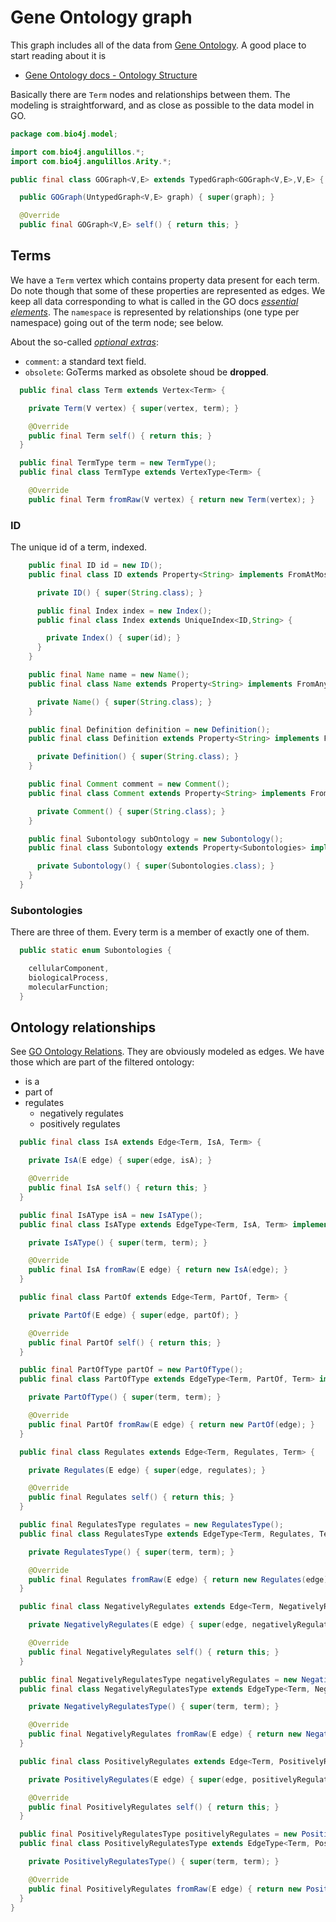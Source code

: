 
# Gene Ontology graph

This graph includes all of the data from [Gene Ontology](http://www.geneontology.org). A good place to start reading about it is

- [Gene Ontology docs - Ontology Structure](http://www.geneontology.org/GO.ontology.structure.shtml)

Basically there are `Term` nodes and relationships between them. The modeling is straightforward, and as close as possible to the data model in GO.


```java
package com.bio4j.model;

import com.bio4j.angulillos.*;
import com.bio4j.angulillos.Arity.*;

public final class GOGraph<V,E> extends TypedGraph<GOGraph<V,E>,V,E> {

  public GOGraph(UntypedGraph<V,E> graph) { super(graph); }

  @Override
  public final GOGraph<V,E> self() { return this; }
```


## Terms

We have a `Term` vertex which contains property data present for each term. Do note though that some of these properties are represented as edges. We keep all data corresponding to what is called in the GO docs [*essential elements*](http://www.geneontology.org/GO.ontology.structure.shtml#essential). The `namespace` is represented by relationships (one type per namespace) going out of the term node; see below.

About the so-called [*optional extras*](http://www.geneontology.org/GO.ontology.structure.shtml#opt):

- `comment`: a standard text field.
- `obsolete`: GoTerms marked as obsolete shoud be **dropped**.


```java
  public final class Term extends Vertex<Term> {

    private Term(V vertex) { super(vertex, term); }

    @Override
    public final Term self() { return this; }
  }

  public final TermType term = new TermType();
  public final class TermType extends VertexType<Term> {

    @Override
    public final Term fromRaw(V vertex) { return new Term(vertex); }
```


### ID

The unique id of a term, indexed.


```java
    public final ID id = new ID();
    public final class ID extends Property<String> implements FromAtMostOne, ToOne {

      private ID() { super(String.class); }

      public final Index index = new Index();
      public final class Index extends UniqueIndex<ID,String> {

        private Index() { super(id); }
      }
    }

    public final Name name = new Name();
    public final class Name extends Property<String> implements FromAny, ToOne {

      private Name() { super(String.class); }
    }

    public final Definition definition = new Definition();
    public final class Definition extends Property<String> implements FromAny, ToOne {

      private Definition() { super(String.class); }
    }

    public final Comment comment = new Comment();
    public final class Comment extends Property<String> implements FromAny {

      private Comment() { super(String.class); }
    }

    public final Subontology subOntology = new Subontology();
    public final class Subontology extends Property<Subontologies> implements FromAny, ToOne {

      private Subontology() { super(Subontologies.class); }
    }
  }
```


### Subontologies

There are three of them. Every term is a member of exactly one of them.


```java
  public static enum Subontologies {

    cellularComponent,
    biologicalProcess,
    molecularFunction;
  }
```


## Ontology relationships

See [GO Ontology Relations](http://www.geneontology.org/GO.ontology.relations.shtml). They are obviously modeled as edges. We have those which are part of the filtered ontology:

- is a
- part of
- regulates
  - negatively regulates
  - positively regulates


```java
  public final class IsA extends Edge<Term, IsA, Term> {

    private IsA(E edge) { super(edge, isA); }

    @Override
    public final IsA self() { return this; }
  }

  public final IsAType isA = new IsAType();
  public final class IsAType extends EdgeType<Term, IsA, Term> implements FromAny, ToAny {

    private IsAType() { super(term, term); }

    @Override
    public final IsA fromRaw(E edge) { return new IsA(edge); }
  }

  public final class PartOf extends Edge<Term, PartOf, Term> {

    private PartOf(E edge) { super(edge, partOf); }

    @Override
    public final PartOf self() { return this; }
  }

  public final PartOfType partOf = new PartOfType();
  public final class PartOfType extends EdgeType<Term, PartOf, Term> implements FromAny, ToAny {

    private PartOfType() { super(term, term); }

    @Override
    public final PartOf fromRaw(E edge) { return new PartOf(edge); }
  }

  public final class Regulates extends Edge<Term, Regulates, Term> {

    private Regulates(E edge) { super(edge, regulates); }

    @Override
    public final Regulates self() { return this; }
  }

  public final RegulatesType regulates = new RegulatesType();
  public final class RegulatesType extends EdgeType<Term, Regulates, Term> implements FromAny, ToAny {

    private RegulatesType() { super(term, term); }

    @Override
    public final Regulates fromRaw(E edge) { return new Regulates(edge); }
  }

  public final class NegativelyRegulates extends Edge<Term, NegativelyRegulates, Term> {

    private NegativelyRegulates(E edge) { super(edge, negativelyRegulates); }

    @Override
    public final NegativelyRegulates self() { return this; }
  }

  public final NegativelyRegulatesType negativelyRegulates = new NegativelyRegulatesType();
  public final class NegativelyRegulatesType extends EdgeType<Term, NegativelyRegulates, Term> implements FromAny, ToAny {

    private NegativelyRegulatesType() { super(term, term); }

    @Override
    public final NegativelyRegulates fromRaw(E edge) { return new NegativelyRegulates(edge); }
  }

  public final class PositivelyRegulates extends Edge<Term, PositivelyRegulates, Term> {

    private PositivelyRegulates(E edge) { super(edge, positivelyRegulates); }

    @Override
    public final PositivelyRegulates self() { return this; }
  }

  public final PositivelyRegulatesType positivelyRegulates = new PositivelyRegulatesType();
  public final class PositivelyRegulatesType extends EdgeType<Term, PositivelyRegulates, Term> implements FromAny, ToAny {

    private PositivelyRegulatesType() { super(term, term); }

    @Override
    public final PositivelyRegulates fromRaw(E edge) { return new PositivelyRegulates(edge); }
  }
}

```




[main/java/com/bio4j/model/UniProtGraph.java]: UniProtGraph.java.md
[main/java/com/bio4j/model/UniProtENZYMEGraph.java]: UniProtENZYMEGraph.java.md
[main/java/com/bio4j/model/NCBITaxonomyGraph.java]: NCBITaxonomyGraph.java.md
[main/java/com/bio4j/model/UniRefGraph.java]: UniRefGraph.java.md
[main/java/com/bio4j/model/ENZYMEGraph.java]: ENZYMEGraph.java.md
[main/java/com/bio4j/model/UniProtNCBITaxonomyGraph.java]: UniProtNCBITaxonomyGraph.java.md
[main/java/com/bio4j/model/GOGraph.java]: GOGraph.java.md
[main/java/com/bio4j/model/UniProtGOGraph.java]: UniProtGOGraph.java.md